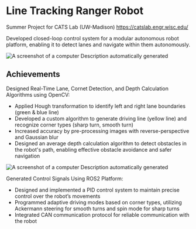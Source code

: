 
# Line Tracking Ranger Robot

Summer Project for CATS Lab (UW-Madison) 
https://catslab.engr.wisc.edu/

Developed closed-loop control system for a modular autonomous robot platform, enabling it to detect lanes and navigate within them autonomously.

![A screenshot of a computer Description
automatically generated](./media/ranger.png)






## Achievements

Designed Real-Time Lane, Cornet Detection, and Depth Calculation Algorithms using OpenCV:
* Applied Hough transformation to identify left and right lane boundaries (green & blue line)
* Developed a custom algorithm to generate driving line (yellow line) and recognize corner types (sharp turn, smooth turn)
* Increased accuracy by pre-processing images with reverse-perspective and Gaussian blur
* Designed an average depth calculation algorithm to detect obstacles in the robot's path, enabling effective obstacle avoidance and safer navigation

![A screenshot of a computer Description
automatically generated](./media/image_processing.png)

Generated Control Signals Using ROS2 Platform:
* Designed and implemented a PID control system to maintain precise control over the robot’s movements
* Programmed adaptive driving modes based on corner types, utilizing Ackermann steering for smooth turns and spin mode for sharp turns
* Integrated CAN communication protocol for reliable communication with the robot


